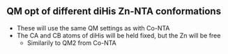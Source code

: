 ## QM opt of different diHis Zn-NTA conformations
* These will use the same QM settings as with Co-NTA
* The CA and CB atoms of diHis will be held fixed, but the Zn will be free
    * Similarily to QM2 from Co-NTA
